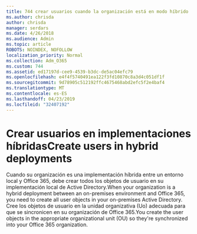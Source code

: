 ```yaml
---
title: 744 crear usuarios cuando la organización está en modo híbrido
ms.author: chrisda
author: chrisda
manager: serdars
ms.date: 4/26/2018
ms.audience: Admin
ms.topic: article
ROBOTS: NOINDEX, NOFOLLOW
localization_priority: Normal
ms.collection: Adm_O365
ms.custom: 744
ms.assetid: ed17197d-cee9-4539-b3dc-de5ac04efc79
ms.openlocfilehash: e4f4f5740491ea122f3fd10870c8a3d4c051df1f
ms.sourcegitcommit: 9d78905c512192ffc4675468abd2efc5f2e4baf4
ms.translationtype: MT
ms.contentlocale: es-ES
ms.lasthandoff: 04/23/2019
ms.locfileid: "32407192"
---
```

# <a name="create-users-in-hybrid-deployments"></a><span data-ttu-id="5e658-102">Crear usuarios en implementaciones híbridas</span><span class="sxs-lookup"><span data-stu-id="5e658-102">Create users in hybrid deployments</span></span>

<span data-ttu-id="5e658-103">Cuando su organización es una implementación híbrida entre un entorno local y Office 365, debe crear todos los objetos de usuario en su implementación local de Active Directory.</span><span class="sxs-lookup"><span data-stu-id="5e658-103">When your organization is a hybrid deployment between an on-premises environment and Office 365, you need to create all user objects in your on-premises Active Directory.</span></span> <span data-ttu-id="5e658-104">Cree los objetos de usuario en la unidad organizativa (Uo) adecuada para que se sincronicen en su organización de Office 365.</span><span class="sxs-lookup"><span data-stu-id="5e658-104">You create the user objects in the appropriate organizational unit (OU) so they're synchronized into your Office 365 organization.</span></span>
